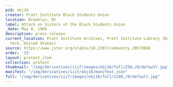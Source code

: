 ```yaml
---
pid: obj16
creator: Pratt Institute Black Students Union
location: Brooklyn, NY
label: Attack on Sisters of the Black Students Union
_date: May 8, 1969
description: press release
current_location: Pratt Institute Archives, Pratt Institute Library (Brooklyn, New
  York, United States)
source: https://www.jstor.org/stable/10.2307/community.28578668
order: '15'
layout: protest_item
collection: protest
thumbnail: "/img/derivatives/iiif/images/obj16/full/250,/0/default.jpg"
manifest: "/img/derivatives/iiif/obj16/manifest.json"
full: "/img/derivatives/iiif/images/obj16/full/1140,/0/default.jpg"
---
```

